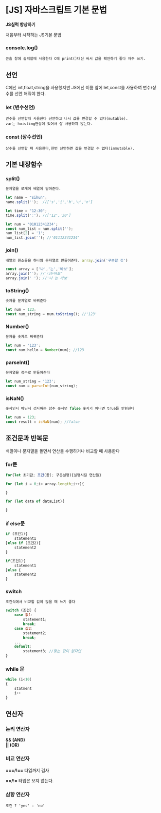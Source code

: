 # [JS] 자바스크립트 기본 문법

**JS실력 향상하기**  
  
처음부터 시작하는 JS기본 문법  

### console.log()
~~~
콘솔 창에 출력할때 사용한다 C에 print()대신 써서 값을 확인하기 좋다 자주 쓰기.
~~~

## 선언
C에선 int,float,string을 사용했지만 JS에선 이름 앞에 let,const를 사용하여 변수/상수를 선언 해줘야 한다.
  
  
### let (변수선언)
~~~
변수를 선언할때 사용한다 선언하고 나서 값을 변경할 수 있다(mutable).  
var는 hoisting현상이 있어서 잘 사용하지 않는다.
~~~

### const (상수선언)
~~~
상수를 선언할 때 사용한다,한번 선언하면 값을 변경할 수 없다(immutable).
~~~
  
## 기본 내장함수

### split()
~~~ js
문자열을 쪼개어 배열에 담아준다.

let name = "sihun";
name.split('');  //['s','i','h','u','n']

let time = "12:30";
time.split(':'); //['12','30']

let num = '01012341234';
const num_list = num.split('');
num_list[2] = '1';
num_list.join(''); //'01112341234'
~~~

### join()
~~~ js
배열의 원소들을 하나의 문자열로 만들어준다. array.join('구분할 것')

const array = ['나','는','바보'];
array.join(''); //'나는바보'
array.join(' '); //'나 는 바보'
~~~

### toString()
~~~ js
숫자를 문자열로 바꿔준다

let num = 123;
const num_string = num.toString(); //'123'
~~~

### Number()
~~~ js
문자를 숫자로 바꿔준다

let num = '123';
const num_hello = Number(num); //123
~~~

### parseInt()
~~~ js
문자열을 정수로 만들어준다

let num_string = '123';
const num = parseInt(num_string);
~~~

### isNaN()
~~~ js
숫자인지 아닌지 검사하는 함수 숫자면 false 숫자가 아니면 true를 반환한다

let num = 123;
const result = isNaN(num); //false
~~~

## 조건문과 반복문
배열이나 문자열을 돌면서 연산을 수행하거나 비교할 때 사용한다

### for문
~~~ js
for(let 초기값; 조건(끝); 구문실행){실행시킬 연산들}

for (let i = 0;i< array.length;i++){

}

for (let data of dataList){

}
~~~
### if else문
~~~ js
if (조건1){
    statement1
}else if (조건2){
    statement2
}

if(조건1){
    statement1
}else {
    statement2
}
~~~

### switch
~~~ js
조건식에서 비교할 값이 많을 때 쓰기 좋다

switch (조건) {
    case 값1:
        statement1;
        break;
    case 값2:
        statement2;
        break;
    ...
    default:
        statement3; //맞는 값이 없다면
}
~~~

### while 문
~~~js
while (i<10)
{
    statment
    i++
}
~~~

## 연산자

### 논리 연산자

**&& (AND)**  
**|| (OR)**

### 비교 연산자

**===/!==** 타입까지 검사

**==/!=** 타입은 보지 않는다.

### 삼향 연산자
`조건 ? 'yes' : 'no'`
